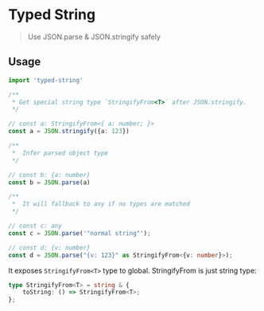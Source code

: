# Typed String

> Use JSON.parse & JSON.stringify safely

## Usage

```typescript
import 'typed-string'

/**
 * Get special string type `StringifyFrom<T>` after JSON.stringify.
 */

// const a: StringifyFrom<{ a: number; }>
const a = JSON.stringify({a: 123}) 

/**
 *  Infer parsed object type
 */

// const b: {a: number}
const b = JSON.parse(a) 

/**
 *  It will fallback to any if no types are matched
 */

// const c: any
const c = JSON.parse('"normal string"'); 

// const d: {v: number}
const d = JSON.parse("{v: 123}" as StringifyFrom<{v: number}>); 
```

It exposes `StringifyFrom<T>` type to global. StringifyFrom<T> is just string type:

```typescript
type StringifyFrom<T> = string & {
    toString: () => StringifyFrom<T>;
};
```
